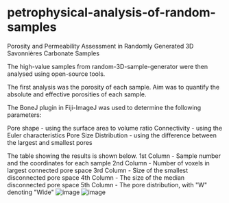 # petrophysical-analysis-of-random-samples
Porosity and Permeability Assessment in Randomly Generated 3D Savonnières Carbonate Samples

The high-value samples from random-3D-sample-generator were then analysed using open-source tools.

The first analysis was the porosity of each sample.
Aim was to quantify the absolute and effective porosities of each sample.

The BoneJ plugin in Fiji-ImageJ was used to determine the following parameters:

Pore shape - using the surface area to volume ratio
Connectivity - using the Euler characteristics
Pore Size Distribution - using the difference between the largest and smallest pores

The table showing the results is shown below. 
1st Column - Sample number and the coordinates for each sample
2nd Column - Number of voxels in largest connected pore space
3rd Column - Size of the smallest disconnected pore space
4th Column - The size of the median disconnected pore space
5th Column - The pore distribution, with "W" denoting "Wide"
![image](https://github.com/user-attachments/assets/b7b76dbc-7386-4c32-9be7-1bf180da70fc)
![image](https://github.com/user-attachments/assets/595dc015-6d87-4e5b-8f2a-29036cfe3273)


